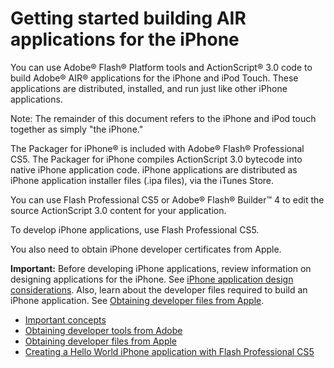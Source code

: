 # Getting started building AIR applications for the iPhone

You can use Adobe® Flash® Platform tools and ActionScript® 3.0 code to build
Adobe® AIR® applications for the iPhone and iPod Touch. These applications are
distributed, installed, and run just like other iPhone applications.

Note: The remainder of this document refers to the iPhone and iPod touch
together as simply "the iPhone."

The Packager for iPhone® is included with Adobe® Flash® Professional CS5. The
Packager for iPhone compiles ActionScript 3.0 bytecode into native iPhone
application code. iPhone applications are distributed as iPhone application
installer files (.ipa files), via the iTunes Store.

You can use Flash Professional CS5 or Adobe® Flash® Builder™ 4 to edit the
source ActionScript 3.0 content for your application.

To develop iPhone applications, use Flash Professional CS5.

You also need to obtain iPhone developer certificates from Apple.

**Important:** Before developing iPhone applications, review information on
designing applications for the iPhone. See
[iPhone application design considerations](../iphone-application-design-considerations/index.md).
Also, learn about the developer files required to build an iPhone application.
See
[Obtaining developer files from Apple](./obtaining-developer-files-from-apple/index.md).

- [Important concepts](./important-concepts.md)
- [Obtaining developer tools from Adobe](./obtaining-developer-tools-from-adobe.md)
- [Obtaining developer files from Apple](./obtaining-developer-files-from-apple/index.md)
- [Creating a Hello World iPhone application with Flash Professional CS5](./creating-a-hello-world-iphone-application-with-flash-professional-cs5/index.md)
